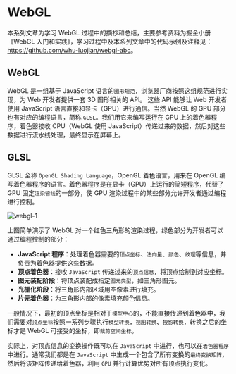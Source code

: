 # WebGL

本系列文章为学习 WebGL 过程中的摘抄和总结，主要参考资料为掘金小册《WebGL 入门和实践》，学习过程中及本系列文章中的代码示例及注释见：<https://github.com/whu-luojian/webgl-abc>。

## WebGL

WebGL 是一组基于 JavaScript 语言的`图形规范`，浏览器厂商按照这组规范进行实现，为 Web 开发者提供一套 3D 图形相关的 API。
这些 API 能够让 Web 开发者使用 JavaScript 语言直接和显卡（GPU）进行通信。当然 WebGL 的 GPU 部分也有对应的编程语言，简称 `GLSL`。我们用它来编写运行在 GPU 上的着色器程序，着色器接收 CPU（WebGL 使用 JavaScript）传递过来的数据，然后对这些数据进行流水线处理，最终显示在屏幕上。

## GLSL

GLSL 全称 `OpenGL Shading Language`，OpenGL 着色语言，用来在 OpenGL 编写着色器程序的语言。着色器程序是在显卡（GPU）上运行的简短程序，代替了 GPU 固定`渲染管线`的一部分，使 GPU 渲染过程中的某些部分允许开发者通过编程进行控制。

![webgl-1](webgl-1.png)

上图简单演示了 WebGL 对一个红色三角形的渲染过程，绿色部分为开发者可以通过编程控制的部分：
- **JavaScript 程序**：处理着色器需要的`顶点坐标`、`法向量`、`颜色`、`纹理`等信息，并负责为着色器提供这些数据。
- **顶点着色器**：接收 `JavaScript` 传递过来的`顶点信息`，将顶点绘制到对应坐标。
- **图元装配阶段**：将顶点装配成指定`图元类型`，如三角形图元。
- **光栅化阶段**：将三角形内部区域用空像素进行填充。
- **片元着色器**：为三角形内部的像素填充颜色信息。

一般情况下，最初的顶点坐标是相对于`模型中心`的，不能直接传递到着色器中，我们需要对`顶点坐标`按照一系列步骤执行`模型转换`，`视图转换`、`投影转换`，转换之后的坐标才是 WebGL 可接受的坐标，即`裁剪空间坐标`。

实际上，对顶点信息的变换操作既可以在 `JavaScript` 中进行，也可以在`着色器程序`中进行。通常我们都是在 `JavaScript` 中生成一个包含了所有变换的`最终变换矩阵`，然后将该矩阵传递给着色器，利用 `GPU` 并行计算优势对所有顶点执行变化。

